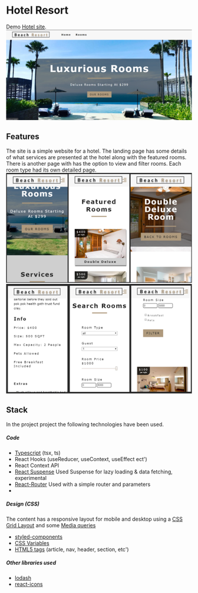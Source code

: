 # Hotel Resort

Demo [Hotel site](https://hotel-resorts.herokuapp.com/).
![alt text](./docs/images/00.png 'Sample 0')

## Features

The site is a simple website for a hotel. The landing page has some details of what services are presented at the hotel along with the featured rooms. There is another page with has the option to view and filter rooms. Each room type had its own detailed page.
![alt text](./docs/images/01.png 'Sample 1')
![alt text](./docs/images/02.png 'Sample 2')

## Stack

In the project project the following technologies have been used.

##### Code

- [Typescript](https://www.typescriptlang.org/docs/home.html) (tsx, ts)
- React Hooks (useReducer, useContext, useEffect ect')
- React Context API
- [React Suspense](https://reactjs.org/docs/concurrent-mode-suspense.html)
  Used Suspense for lazy loading & data fetching, experimental
- [React-Router](https://reacttraining.com/react-router/web/guides/quick-start)
  Used with a simple router and parameters
-

##### Design (CSS)

The content has a responsive layout for mobile and desktop using a [CSS Grid Layout](https://developer.mozilla.org/en-US/docs/Web/CSS/CSS_Grid_Layout) and some [Media queries](https://developer.mozilla.org/en-US/docs/Web/CSS/Media_Queries)

- [styled-components](https://github.com/styled-components/styled-components)
- [CSS Variables](https://developer.mozilla.org/en-US/docs/Web/CSS/Using_CSS_custom_properties)
- [HTML5 tags](https://developer.mozilla.org/en-US/docs/Web/Guide/HTML/Using_HTML_sections_and_outlines) (article, nav, header, section, etc')

##### Other libraries used

- [lodash](https://github.com/lodash/lodash)
- [react-icons](https://github.com/react-icons/react-icons)
